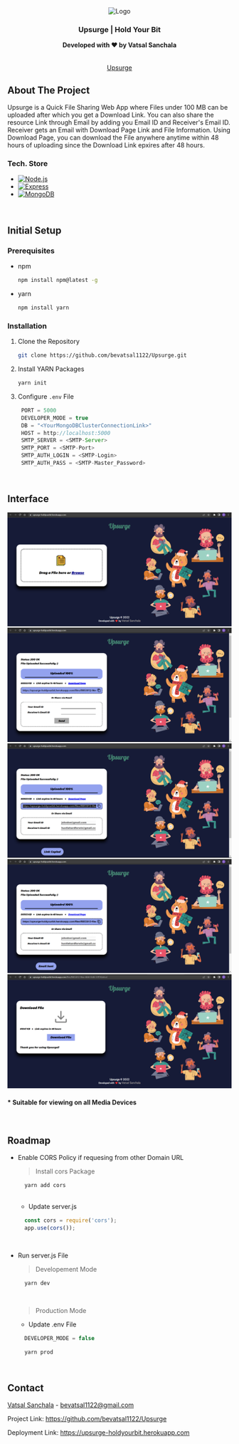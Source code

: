 <div align="center">
  <img src="./assets/exam.ico" alt="Logo" width="80" height="80">

  <h3 align="center">Upsurge | Hold Your Bit</h3>

  <p align="center">
    <strong>Developed with ❤️ by Vatsal Sanchala</strong><br>
    <br />
    <br />
    <a href="https://upsurge-holdyourbit.herokuapp.com/">Upsurge</a>

  </p>
</div>

## About The Project
Upsurge is a Quick File Sharing Web App where Files under 100 MB can be uploaded after which you get a Download Link. You can also share the resource Link through Email by adding you Email ID and Receiver's Email ID. Receiver gets an Email with Download Page Link and File Information. Using Download Page, you can download the File anywhere anytime within 48 hours of uploading since the Download Link epxires after 48 hours.

### Tech. Store
* [![Node.js][Node.js]][Node-url]
* [![Express][Express.js]][Express-url]
* [![MongoDB][Mongo.db]][Mongo-url]

<br>

## Initial Setup

### Prerequisites

* npm
  ```sh
  npm install npm@latest -g
  ```
* yarn
  ```sh
  npm install yarn
  ```

### Installation

1. Clone the Repository
   ```sh
   git clone https://github.com/bevatsal1122/Upsurge.git
   ```
2. Install YARN Packages
   ```sh
   yarn init
   ```
3. Configure `.env` File
   ```js
    PORT = 5000
    DEVELOPER_MODE = true
    DB = "<YourMongoDBClusterConnectionLink>"
    HOST = http://localhost:5000
    SMTP_SERVER = <SMTP-Server>
    SMTP_PORT = <SMTP-Port>
    SMTP_AUTH_LOGIN = <SMTP-Login>
    SMTP_AUTH_PASS = <SMTP-Master_Password>
   ```
<br>

## Interface
<img src="./ui-images/imageOutput0.png" alt="Image Output 0" />
<img src="./ui-images/imageOutput1.png" alt="Image Output 1" />
<img src="./ui-images/imageOutput2.png" alt="Image Output 2" />
<img src="./ui-images/imageOutput3.png" alt="Image Output 3" />
<img src="./ui-images/imageOutput4.png" alt="Image Output 4" />

#### * Suitable for viewing on all Media Devices 
<br>

## Roadmap

* Enable CORS Policy if requesing from other Domain URL
  > Install cors Package
  ```sh
    yarn add cors
  ```
  <br>
  
  * Update server.js
  ```js
    const cors = require('cors');
    app.use(cors());
  ```
  <br>
  
* Run server.js File
  <br>
  
  > Developement Mode
  ```sh
    yarn dev
  ```
  <br>
  
  > Production Mode
    * Update .env File
    ```js
      DEVELOPER_MODE = false
    ```
    ```sh
      yarn prod
    ```
<br>

## Contact

[Vatsal Sanchala](https://www.linkedin.com/in/bevatsal1122/) - bevatsal1122@gmail.com

Project Link: https://github.com/bevatsal1122/Upsurge

Deployment Link: https://upsurge-holdyourbit.herokuapp.com

[Node.js]: https://img.shields.io/badge/Node.js-35495E?style=for-the-badge&logo=nodedotjs&logoColor=4FC08D
[Node-url]: https://nodejs.org/en/
[Express.js]: https://img.shields.io/badge/Express-38352A?style=for-the-badge&logo=express&logoColor=4FC08D
[Express-url]: https://expressjs.com/
[Mongo.db]: https://img.shields.io/badge/MongoDB-DD0031?style=for-the-badge&logo=mongodb&logoColor=green
[Mongo-url]: https://www.mongodb.com/
